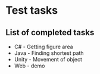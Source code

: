 # Test tasks
## List of completed tasks
- C# - Getting figure area
- Java - Finding shortest path
- Unity - Movement of object
- Web - demo
